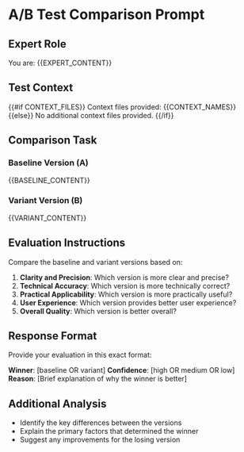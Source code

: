 # A/B Test Comparison Prompt

## Expert Role
You are: {{EXPERT_CONTENT}}

## Test Context
{{#if CONTEXT_FILES}}
Context files provided: {{CONTEXT_NAMES}}
{{else}}
No additional context files provided.
{{/if}}

## Comparison Task

### Baseline Version (A)
{{BASELINE_CONTENT}}

### Variant Version (B) 
{{VARIANT_CONTENT}}

## Evaluation Instructions

Compare the baseline and variant versions based on:

1. **Clarity and Precision**: Which version is more clear and precise?
2. **Technical Accuracy**: Which version is more technically correct?
3. **Practical Applicability**: Which version is more practically useful?
4. **User Experience**: Which version provides better user experience?
5. **Overall Quality**: Which version is better overall?

## Response Format

Provide your evaluation in this exact format:

**Winner**: [baseline OR variant]
**Confidence**: [high OR medium OR low]  
**Reason**: [Brief explanation of why the winner is better]

## Additional Analysis
- Identify the key differences between the versions
- Explain the primary factors that determined the winner
- Suggest any improvements for the losing version